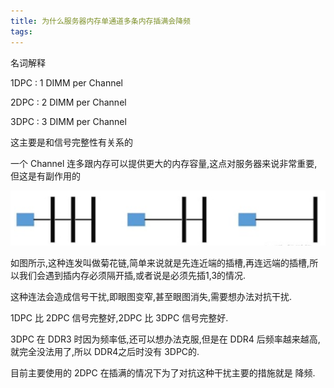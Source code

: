 ```yaml
---
title: 为什么服务器内存单通道多条内存插满会降频
tags: 
---
```


名词解释

1DPC : 1 DIMM per Channel

2DPC : 2 DIMM per Channel

3DPC : 3 DIMM per Channel

这主要是和信号完整性有关系的

一个 Channel 连多跟内存可以提供更大的内存容量,这点对服务器来说非常重要,但这是有副作用的

![](https://raw.githubusercontent.com/OliverRen/olili_blog_img/master/为什么服务器内存单通道多条内存插满会降频/20201114/1605363214698.png)

如图所示,这种连发叫做菊花链,简单来说就是先连近端的插槽,再连远端的插槽,所以我们会遇到插内存必须隔开插,或者说是必须先插1,3的情况.

这种连法会造成信号干扰,即眼图变窄,甚至眼图消失,需要想办法对抗干扰.

1DPC 比 2DPC 信号完整好,2DPC 比 3DPC 信号完整好.

3DPC 在 DDR3 时因为频率低,还可以想办法克服,但是在 DDR4 后频率越来越高,就完全没法用了,所以 DDR4之后时没有 3DPC的.

目前主要使用的 2DPC 在插满的情况下为了对抗这种干扰主要的措施就是 降频.